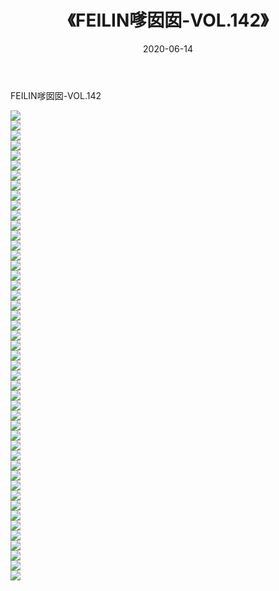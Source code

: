 ﻿---
layout: post
title:  《FEILIN嗲囡囡-VOL.142》
date:   2020-06-14
img: http://img.660000.xyz/Sharelink/网络美图/2020/FEILIN嗲囡囡-VOL.142/000.jpg
categories: [美女, 清纯, 唯美]
---

FEILIN嗲囡囡-VOL.142

  ![](http://img.660000.xyz/Sharelink/网络美图/2020/FEILIN嗲囡囡-VOL.142/001.jpg) <br> ![](http://img.660000.xyz/Sharelink/网络美图/2020/FEILIN嗲囡囡-VOL.142/002.jpg) <br> ![](http://img.660000.xyz/Sharelink/网络美图/2020/FEILIN嗲囡囡-VOL.142/003.jpg) <br> ![](http://img.660000.xyz/Sharelink/网络美图/2020/FEILIN嗲囡囡-VOL.142/004.jpg) <br> ![](http://img.660000.xyz/Sharelink/网络美图/2020/FEILIN嗲囡囡-VOL.142/005.jpg) <br> ![](http://img.660000.xyz/Sharelink/网络美图/2020/FEILIN嗲囡囡-VOL.142/006.jpg) <br> ![](http://img.660000.xyz/Sharelink/网络美图/2020/FEILIN嗲囡囡-VOL.142/007.jpg) <br> ![](http://img.660000.xyz/Sharelink/网络美图/2020/FEILIN嗲囡囡-VOL.142/008.jpg) <br> ![](http://img.660000.xyz/Sharelink/网络美图/2020/FEILIN嗲囡囡-VOL.142/009.jpg) <br> ![](http://img.660000.xyz/Sharelink/网络美图/2020/FEILIN嗲囡囡-VOL.142/010.jpg) <br> ![](http://img.660000.xyz/Sharelink/网络美图/2020/FEILIN嗲囡囡-VOL.142/011.jpg) <br> ![](http://img.660000.xyz/Sharelink/网络美图/2020/FEILIN嗲囡囡-VOL.142/012.jpg) <br> ![](http://img.660000.xyz/Sharelink/网络美图/2020/FEILIN嗲囡囡-VOL.142/013.jpg) <br> ![](http://img.660000.xyz/Sharelink/网络美图/2020/FEILIN嗲囡囡-VOL.142/014.jpg) <br> ![](http://img.660000.xyz/Sharelink/网络美图/2020/FEILIN嗲囡囡-VOL.142/015.jpg) <br> ![](http://img.660000.xyz/Sharelink/网络美图/2020/FEILIN嗲囡囡-VOL.142/016.jpg) <br> ![](http://img.660000.xyz/Sharelink/网络美图/2020/FEILIN嗲囡囡-VOL.142/017.jpg) <br> ![](http://img.660000.xyz/Sharelink/网络美图/2020/FEILIN嗲囡囡-VOL.142/018.jpg) <br> ![](http://img.660000.xyz/Sharelink/网络美图/2020/FEILIN嗲囡囡-VOL.142/019.jpg) <br> ![](http://img.660000.xyz/Sharelink/网络美图/2020/FEILIN嗲囡囡-VOL.142/020.jpg) <br> ![](http://img.660000.xyz/Sharelink/网络美图/2020/FEILIN嗲囡囡-VOL.142/021.jpg) <br> ![](http://img.660000.xyz/Sharelink/网络美图/2020/FEILIN嗲囡囡-VOL.142/022.jpg) <br> ![](http://img.660000.xyz/Sharelink/网络美图/2020/FEILIN嗲囡囡-VOL.142/023.jpg) <br> ![](http://img.660000.xyz/Sharelink/网络美图/2020/FEILIN嗲囡囡-VOL.142/024.jpg) <br> ![](http://img.660000.xyz/Sharelink/网络美图/2020/FEILIN嗲囡囡-VOL.142/025.jpg) <br> ![](http://img.660000.xyz/Sharelink/网络美图/2020/FEILIN嗲囡囡-VOL.142/026.jpg) <br> ![](http://img.660000.xyz/Sharelink/网络美图/2020/FEILIN嗲囡囡-VOL.142/027.jpg) <br> ![](http://img.660000.xyz/Sharelink/网络美图/2020/FEILIN嗲囡囡-VOL.142/028.jpg) <br> ![](http://img.660000.xyz/Sharelink/网络美图/2020/FEILIN嗲囡囡-VOL.142/029.jpg) <br> ![](http://img.660000.xyz/Sharelink/网络美图/2020/FEILIN嗲囡囡-VOL.142/030.jpg) <br> ![](http://img.660000.xyz/Sharelink/网络美图/2020/FEILIN嗲囡囡-VOL.142/031.jpg) <br> ![](http://img.660000.xyz/Sharelink/网络美图/2020/FEILIN嗲囡囡-VOL.142/032.jpg) <br> ![](http://img.660000.xyz/Sharelink/网络美图/2020/FEILIN嗲囡囡-VOL.142/033.jpg) <br> ![](http://img.660000.xyz/Sharelink/网络美图/2020/FEILIN嗲囡囡-VOL.142/034.jpg) <br> ![](http://img.660000.xyz/Sharelink/网络美图/2020/FEILIN嗲囡囡-VOL.142/035.jpg) <br> ![](http://img.660000.xyz/Sharelink/网络美图/2020/FEILIN嗲囡囡-VOL.142/036.jpg) <br> ![](http://img.660000.xyz/Sharelink/网络美图/2020/FEILIN嗲囡囡-VOL.142/037.jpg) <br> ![](http://img.660000.xyz/Sharelink/网络美图/2020/FEILIN嗲囡囡-VOL.142/038.jpg) <br> ![](http://img.660000.xyz/Sharelink/网络美图/2020/FEILIN嗲囡囡-VOL.142/039.jpg) <br> ![](http://img.660000.xyz/Sharelink/网络美图/2020/FEILIN嗲囡囡-VOL.142/040.jpg) <br> ![](http://img.660000.xyz/Sharelink/网络美图/2020/FEILIN嗲囡囡-VOL.142/041.jpg) <br> ![](http://img.660000.xyz/Sharelink/网络美图/2020/FEILIN嗲囡囡-VOL.142/042.jpg) <br> ![](http://img.660000.xyz/Sharelink/网络美图/2020/FEILIN嗲囡囡-VOL.142/043.jpg) <br> ![](http://img.660000.xyz/Sharelink/网络美图/2020/FEILIN嗲囡囡-VOL.142/044.jpg) <br> ![](http://img.660000.xyz/Sharelink/网络美图/2020/FEILIN嗲囡囡-VOL.142/045.jpg) <br> ![](http://img.660000.xyz/Sharelink/网络美图/2020/FEILIN嗲囡囡-VOL.142/046.jpg) <br> ![](http://img.660000.xyz/Sharelink/网络美图/2020/FEILIN嗲囡囡-VOL.142/047.jpg) <br>